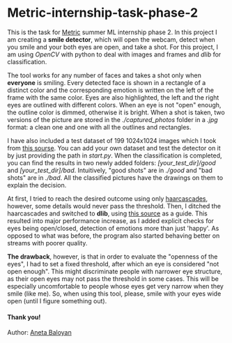 # Metric-internship-task-phase-2
This is the task for [Metric](https://metric.am/) summer ML internship phase 2. In this project I am 
creating a **smile detector**, which will open the webcam, detect when you smile and your both eyes are open, 
and take a shot. 
For this project, I am using *OpenCV* with python to deal with images and frames and *dlib* for classification.

The tool works for any number of faces and takes a shot only when **everyone** is smiling. Every detected 
face is shown in a rectangle of a distinct color and the corresponding emotion is 
written on the left of the frame with the same color. Eyes are also highlighted, the left and the right
 eyes are outlined with different colors. When an eye is not "open" enough, the outline
 color is dimmed, otherwise it is bright. When a shot is taken, two versions of the picture are stored in the
 *./captured_photos* folder in a *.jpg* format: a clean one and one with all the outlines and rectangles. 


I have also included a test dataset of 199 1024x1024 images which I took from 
[this sourse](https://github.com/NVlabs/ffhq-dataset). 
You can add your own dataset and test the detector on it by just providing the path in *start.py*. When the
classification is completed, you can find the results in two newly added folders: *[your_test_dir]/good* and 
*[your_test_dir]/bad*. Intuitively, "good shots" are in *./good* and "bad shots" are in *./bad*. All the 
classified pictures have the drawings on them to explain the decision.

At first, I tried to reach the desired outcome using only 
[haarcascades](https://github.com/opencv/opencv/tree/master/data/haarcascades), 
however, some details would never pass the threshold. Then, I ditched the haarcascades and switched to **dlib**, 
using [this source](https://github.com/wahid18benz/Detect-Facial-Features) as a guide.
This resulted into major performance increase, as I added explicit checks for eyes being open/closed, 
detection of emotions more than just 'happy'. 
As opposed to what was before, the program also started behaving better on streams with poorer quality. 

**The drawback**, however, is that in order to evaluate the "openness of the eyes", 
I had to set a fixed threshold, after which an eye is considered "not open enough". 
This might discriminate people with narrower eye structure, as their open eyes may not pass the threshold 
in some cases. This will be especially 
uncomfortable to people whose eyes get very narrow when they smile (like me). So, when
using this tool, please, smile with your eyes wide open (until I figure something out).

#### Thank you!



Author: [Aneta Baloyan](https://www.linkedin.com/in/aneta-baloyan/) 
